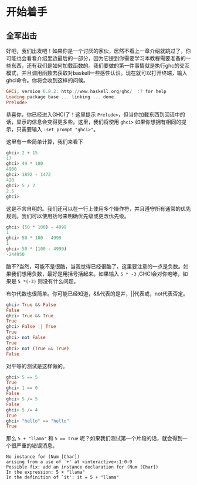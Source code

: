 # 开始着手

## 全军出击

好吧，我们出发吧！如果你是一个讨厌的家伙，居然不看上一章介绍就跳过了，你可能也会看看介绍里边最后的一部分，因为它提到你需要学习本教程需要准备的一些东西，还有我们是如何加载函数的。我们要做的第一件事情就是执行ghc的交互模式，并且调用函数去获取对baskell一些感性认识。现在就可以打开终端，输入ghci命令。你将会收到这样的问候。

```haskell
GHCi, version 6.8.2: http://www.haskell.org/ghc/  :? for help  
Loading package base ... linking ... done.  
Prelude>  
```

恭喜你，你已经进入GHCI了！这里提示 `Prelude>`，但当你加载东西到回话中的话，显示的信息会变得更多些。这里，我们将使用 `ghci>` 如果你想拥有相同的提示，只需要输入 `:set prompt "ghci>"`。

这里有一些简单计算，我们来看下

```haskell
ghci> 2 + 15  
17  
ghci> 49 * 100  
4900  
ghci> 1892 - 1472  
420  
ghci> 5 / 2  
2.5  
ghci>  
```

这是不言自明的。我们还可以在一行上使用多个操作符，并且遵守所有通常的优先规则。我们可以使用括号来明确优先级或更改优先级。

```haskell
ghci> (50 * 100) - 4999  
1  
ghci> 50 * 100 - 4999  
1  
ghci> 50 * (100 - 4999)  
-244950   
```

酷不?当然，可能不是很酷，当我觉得已经很酷了。这里要注意的一点是负数。如果我们想用负数，最好是用括号括起来。如果输入 `5 * -3` ,GHCI会对你咆哮，如果是 `5 *(-3)` 则没有什么问题。

布尔代数也很简单。你可能已经知道，&&代表的是并，||代表或，not代表否定。

```haskell
ghci> True && False  
False  
ghci> True && True  
True  
ghci> False || True  
True   
ghci> not False  
True  
ghci> not (True && True)  
False   
```

对平等的测试是这样做的。

```haskell
ghci> 5 == 5  
True  
ghci> 1 == 0  
False  
ghci> 5 /= 5  
False  
ghci> 5 /= 4  
True  
ghci> "hello" == "hello"  
True   
```

那么 `5 + "llama"` 和 `5 == True` 呢？如果我们测试第一个片段的话，就会得到一个很严重的错误消息。

```
No instance for (Num [Char])  
arising from a use of `+' at <interactive>:1:0-9  
Possible fix: add an instance declaration for (Num [Char])  
In the expression: 5 + "llama"  
In the definition of `it': it = 5 + "llama"   
```